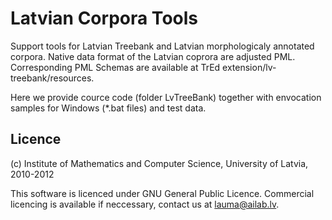 Latvian Corpora Tools
=====================

Support tools for Latvian Treebank and Latvian morphologicaly annotated
corpora. Native data format of the Latvian coprora are adjusted PML.
Corresponding PML Schemas are available at TrEd extension/lv-treebank/resources.

Here we provide cource code (folder LvTreeBank) together with envocation samples for Windows (*.bat files) and test data.


Licence
-------

(c) Institute of Mathematics and Computer Science, University of Latvia, 2010-2012

This software is licenced under GNU General Public Licence.
Commercial licencing is available if neccessary, contact us at lauma@ailab.lv.
